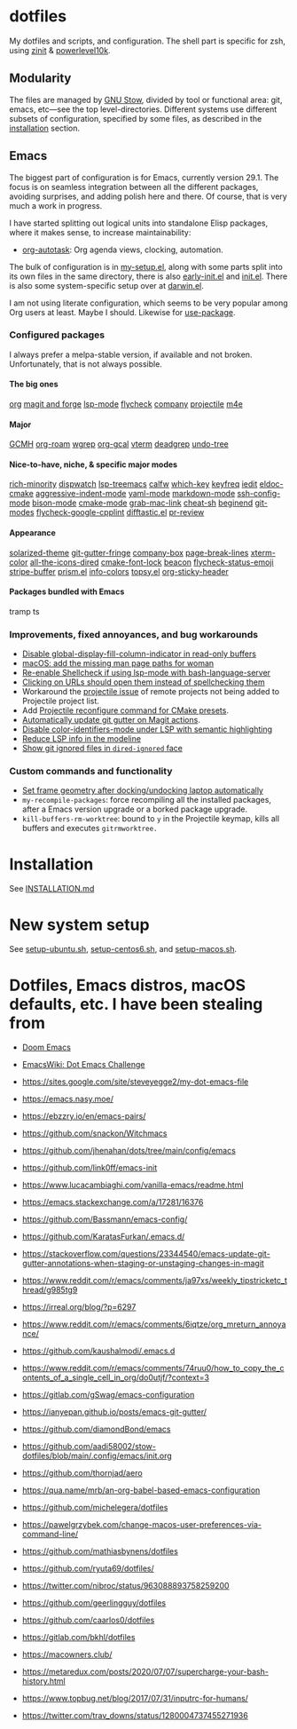 <!--- -*- gfm -*- -->

# dotfiles

My dotfiles and scripts, and configuration. The shell part is specific for zsh,
using [zinit](https://github.com/zdharma-continuum/zinit) &
[powerlevel10k](https://github.com/romkatv/powerlevel10k).

## Modularity

The files are managed by [GNU Stow](https://www.gnu.org/software/stow/), divided
by tool or functional area: git, emacs, etc—see the top level-directories.
Different systems use different subsets of configuration, specified by some
files, as described in the [installation](#installation) section.

## Emacs

The biggest part of configuration is for Emacs, currently version 29.1. The
focus is on seamless integration between all the different packages, avoiding
surprises, and adding polish here and there. Of course, that is very much a work
in progress.

I have started splitting out logical units into standalone Elisp packages, where
it makes sense, to increase maintainability:

- [org-autotask](https://github.com/laurynas-biveinis/org-autotask/): Org agenda
  views, clocking, automation.

The bulk of configuration is in
[my-setup.el](https://github.com/laurynas-biveinis/dotfiles/blob/master/emacs/.emacs.d/my/my-setup.el),
along with some parts split into its own files in the same directory,
there is also
[early-init.el](https://github.com/laurynas-biveinis/dotfiles/blob/master/emacs/.emacs.d/early-init.el)
and
[init.el](https://github.com/laurynas-biveinis/dotfiles/blob/master/emacs/.emacs.d/init.el).
There is also some system-specific setup over at
[darwin.el](https://github.com/laurynas-biveinis/dotfiles/blob/master/emacs/.emacs.d/darwin.el).

I am not using literate configuration, which seems to be very popular among Org
users at least. Maybe I should. Likewise for
[use-package](https://github.com/jwiegley/use-package).

### Configured packages

I always prefer a melpa-stable version, if available and not broken.
Unfortunately, that is not always possible.

#### The big ones

[org](https://orgmode.org) [magit and forge](https://magit.vc)
[lsp-mode](https://github.com/emacs-lsp/lsp-mode)
[flycheck](https://www.flycheck.org)
[company](https://github.com/company-mode/company-mode)
[projectile](https://github.com/bbatsov/projectile)
[m4e](https://djcbsoftware.nl/code/mu/)

#### Major

[GCMH](https://gitlab.com/koral/gcmh)
[org-roam](https://github.com/org-roam/org-roam)
[wgrep](https://github.com/mhayashi1120/Emacs-wgrep)
[org-gcal](https://github.com/kidd/org-gcal.el)
[vterm](https://github.com/akermu/emacs-libvterm)
[deadgrep](https://github.com/Wilfred/deadgrep)
[undo-tree](http://www.dr-qubit.org/undo-tree.html)

#### Nice-to-have, niche, & specific major modes

[rich-minority](https://github.com/Malabarba/rich-minority)
[dispwatch](https://github.com/mnp/dispwatch)
[lsp-treemacs](https://github.com/emacs-lsp/lsp-treemacs)
[calfw](https://github.com/kiwanami/emacs-calfw)
[which-key](https://github.com/justbur/emacs-which-key)
[keyfreq](https://github.com/dacap/keyfreq)
[iedit](https://github.com/victorhge/iedit)
[eldoc-cmake](https://github.com/ikirill/eldoc-cmake)
[aggressive-indent-mode](https://github.com/Malabarba/aggressive-indent-mode)
[yaml-mode](https://github.com/yoshiki/yaml-mode)
[markdown-mode](https://jblevins.org/projects/markdown-mode/)
[ssh-config-mode](https://github.com/jhgorrell/ssh-config-mode-el)
[bison-mode](https://github.com/Wilfred/bison-mode)
[cmake-mode](https://github.com/Kitware/CMake/blob/master/Auxiliary/cmake-mode.el)
[grab-mac-link](https://github.com/xuchunyang/grab-mac-link.el)
[cheat-sh](https://github.com/davep/cheat-sh.el)
[beginend](https://github.com/DamienCassou/beginend)
[git-modes](https://github.com/magit/git-modes)
[flycheck-google-cpplint](https://github.com/flycheck/flycheck-google-cpplint/)
[difftastic.el](https://github.com/pkryger/difftastic.el)
[pr-review](https://github.com/blahgeek/emacs-pr-review)

#### Appearance

[solarized-theme](https://github.com/bbatsov/solarized-emacs)
[git-gutter-fringe](https://github.com/emacsorphanage/git-gutter-fringe)
[company-box](https://github.com/sebastiencs/company-box)
[page-break-lines](https://github.com/purcell/page-break-lines)
[xterm-color](https://github.com/atomontage/xterm-color)
[all-the-icons-dired](https://github.com/jtbm37/all-the-icons-dired)
[cmake-font-lock](https://github.com/Lindydancer/cmake-font-lock)
[beacon](https://github.com/Malabarba/beacon)
[flycheck-status-emoji](https://github.com/liblit/flycheck-status-emoji)
[stripe-buffer](https://github.com/sabof/stripe-buffer)
[prism.el](https://github.com/alphapapa/prism.el)
[info-colors](https://github.com/ubolonton/info-colors)
[topsy.el](https://github.com/alphapapa/topsy.el)
[org-sticky-header](https://github.com/alphapapa/org-sticky-header)

#### Packages bundled with Emacs

tramp ts

### Improvements, fixed annoyances, and bug workarounds

- [Disable global-display-fill-column-indicator in read-only buffers](https://www.reddit.com/r/emacs/comments/ja97xs/weekly_tipstricketc_thread/g903xa3?utm_source=share&utm_medium=web2x&context=3)
- [macOS: add the missing man page paths for woman](https://www.reddit.com/r/emacs/comments/ig7zzo/weekly_tipstricketc_thread/g34s8dl?utm_source=share&utm_medium=web2x&context=3)
- [Re-enable Shellcheck if using lsp-mode with bash-language-server](https://www.reddit.com/r/emacs/comments/hqxm5v/weekly_tipstricketc_thread/fy4pvr8?utm_source=share&utm_medium=web2x&context=3)
- [Clicking on URLs should open them instead of spellchecking them](https://www.reddit.com/r/emacs/comments/it4m2w/weekly_tipstricketc_thread/g5pff92?utm_source=share&utm_medium=web2x&context=3)
- Workaround the [projectile
  issue](https://github.com/bbatsov/projectile/issues/347) of remote projects
  not being added to Projectile project list.
- Add [Projectile reconfigure command for CMake
  presets](https://github.com/bbatsov/projectile/issues/1676).
- [Automatically update git gutter on Magit
  actions](https://stackoverflow.com/questions/43236670/visual-studio-code-git-diff-over-git-gutter-indicator).
- [Disable color-identifiers-mode under LSP with semantic
  highlighting](https://github.com/laurynas-biveinis/dotfiles/blob/ce044dab576c525f418a5383180d06c888a33599/emacs/.emacs.d/setup.el#L1924)
- [Reduce LSP info in the modeline](https://github.com/laurynas-biveinis/dotfiles/commit/be71cb57292e3cda3759a373a0b7c38688780ab0)
- [Show git ignored files in `dired-ignored` face](https://www.reddit.com/r/emacs/comments/u2lf9t/comment/i4n9aoa/?utm_source=share&utm_medium=web2x&context=3)

### Custom commands and functionality

- [Set frame geometry after docking/undocking laptop automatically](https://www.reddit.com/r/emacs/comments/ev2q9q/weekly_tipstricketc_thread/fftpfj0?utm_source=share&utm_medium=web2x&context=3)
- `my-recompile-packages`: force recompiling all the installed packages, after
  a Emacs version upgrade or a borked package upgrade.
- `kill-buffers-rm-worktree`: bound to `y` in the Projectile keymap, kills all
  buffers and executes `gitrmworktree.`

# Installation

See
[INSTALLATION.md](https://github.com/laurynas-biveinis/dotfiles/blob/master/INSTALLATION.md)

# New system setup

See
[setup-ubuntu.sh](https://github.com/laurynas-biveinis/dotfiles/blob/master/setup-ubuntu.sh),
[setup-centos6.sh](https://github.com/laurynas-biveinis/dotfiles/blob/master/setup-centos6.sh),
and
[setup-macos.sh](https://github.com/laurynas-biveinis/dotfiles/blob/master/setup-macos.sh).

# Dotfiles, Emacs distros, macOS defaults, etc. I have been stealing from

- [Doom Emacs](https://github.com/hlissner/doom-emacs)
- [EmacsWiki: Dot Emacs
  Challenge](https://www.emacswiki.org/emacs/DotEmacsChallenge)
- <https://sites.google.com/site/steveyegge2/my-dot-emacs-file>
- <https://emacs.nasy.moe/>
- <https://ebzzry.io/en/emacs-pairs/>
- <https://github.com/snackon/Witchmacs>
- <https://github.com/jhenahan/dots/tree/main/config/emacs>
- <https://github.com/link0ff/emacs-init>
- <https://www.lucacambiaghi.com/vanilla-emacs/readme.html>
- <https://emacs.stackexchange.com/a/17281/16376>
- <https://github.com/Bassmann/emacs-config/>
- <https://github.com/KaratasFurkan/.emacs.d/>
- <https://stackoverflow.com/questions/23344540/emacs-update-git-gutter-annotations-when-staging-or-unstaging-changes-in-magit>
- <https://www.reddit.com/r/emacs/comments/ja97xs/weekly_tipstricketc_thread/g985tg9>
- <https://irreal.org/blog/?p=6297>
- <https://www.reddit.com/r/emacs/comments/6iqtze/org_mreturn_annoyance/>
- <https://github.com/kaushalmodi/.emacs.d>
- <https://www.reddit.com/r/emacs/comments/74ruu0/how_to_copy_the_contents_of_a_single_cell_in_org/do0utjf/?context=3>
- <https://gitlab.com/gSwag/emacs-configuration>
- <https://ianyepan.github.io/posts/emacs-git-gutter/>
- <https://github.com/diamondBond/emacs>
- <https://github.com/aadi58002/stow-dotfiles/blob/main/.config/emacs/init.org>
- <https://github.com/thornjad/aero>
- <https://qua.name/mrb/an-org-babel-based-emacs-configuration>

- <https://github.com/michelegera/dotfiles>
- <https://pawelgrzybek.com/change-macos-user-preferences-via-command-line/>
- <https://github.com/mathiasbynens/dotfiles>
- <https://github.com/ryuta69/dotfiles/>
- <https://twitter.com/nibroc/status/963088893758259200>
- <https://github.com/geerlingguy/dotfiles>
- <https://github.com/caarlos0/dotfiles>
- <https://gitlab.com/bkhl/dotfiles>
- <https://macowners.club/>

- <https://metaredux.com/posts/2020/07/07/supercharge-your-bash-history.html>
- <https://www.topbug.net/blog/2017/07/31/inputrc-for-humans/>

- <https://twitter.com/trav_downs/status/1280004737455271936>
